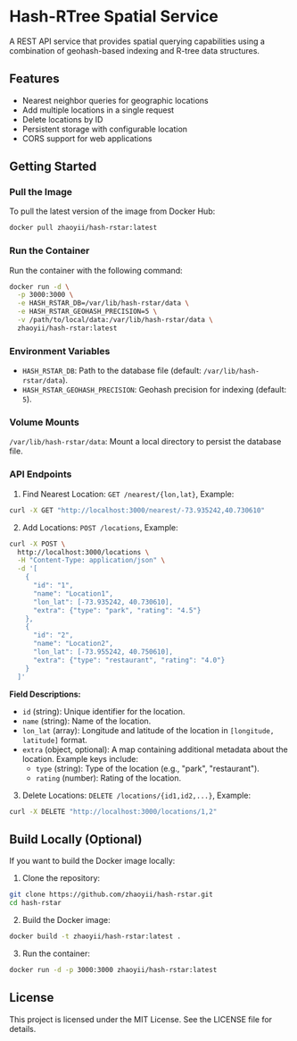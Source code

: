 # Hash-RTree Spatial Service

A REST API service that provides spatial querying capabilities using a combination of geohash-based indexing and R-tree data structures.

## Features

- Nearest neighbor queries for geographic locations
- Add multiple locations in a single request
- Delete locations by ID
- Persistent storage with configurable location
- CORS support for web applications

## Getting Started

### Pull the Image

To pull the latest version of the image from Docker Hub:

```bash
docker pull zhaoyii/hash-rstar:latest
```

### Run the Container

Run the container with the following command:

```bash
docker run -d \
  -p 3000:3000 \
  -e HASH_RSTAR_DB=/var/lib/hash-rstar/data \
  -e HASH_RSTAR_GEOHASH_PRECISION=5 \
  -v /path/to/local/data:/var/lib/hash-rstar/data \
  zhaoyii/hash-rstar:latest
```

### Environment Variables
- `HASH_RSTAR_DB`: Path to the database file (default: `/var/lib/hash-rstar/data`).
- `HASH_RSTAR_GEOHASH_PRECISION`: Geohash precision for indexing (default: `5`).

### Volume Mounts
`/var/lib/hash-rstar/data`: Mount a local directory to persist the database file.

### API Endpoints

1. Find Nearest Location: `GET /nearest/{lon,lat}`, Example:
```bash
curl -X GET "http://localhost:3000/nearest/-73.935242,40.730610"
```

2. Add Locations: `POST /locations`, Example:
```bash
curl -X POST \
  http://localhost:3000/locations \
  -H "Content-Type: application/json" \
  -d '[
    {
      "id": "1",
      "name": "Location1",
      "lon_lat": [-73.935242, 40.730610],
      "extra": {"type": "park", "rating": "4.5"}
    },
    {
      "id": "2",
      "name": "Location2",
      "lon_lat": [-73.955242, 40.750610],
      "extra": {"type": "restaurant", "rating": "4.0"}
    }
  ]' 
```

**Field Descriptions:**
- `id` (string): Unique identifier for the location.
- `name` (string): Name of the location.
- `lon_lat` (array): Longitude and latitude of the location in `[longitude, latitude]` format.
- `extra` (object, optional): A map containing additional metadata about the location. Example keys include:
  - `type` (string): Type of the location (e.g., "park", "restaurant").
  - `rating` (number): Rating of the location.


3. Delete Locations: `DELETE /locations/{id1,id2,...}`, Example:
```bash
curl -X DELETE "http://localhost:3000/locations/1,2"
```

## Build Locally (Optional)

If you want to build the Docker image locally:

1. Clone the repository:
```bash
git clone https://github.com/zhaoyii/hash-rstar.git
cd hash-rstar
```
2. Build the Docker image:
```bash
docker build -t zhaoyii/hash-rstar:latest .
```
3. Run the container:
```bash
docker run -d -p 3000:3000 zhaoyii/hash-rstar:latest
```

## License
This project is licensed under the MIT License. See the LICENSE file for details.

